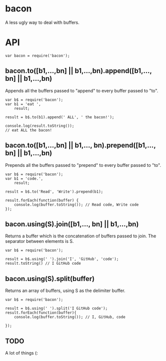bacon
====
A less ugly way to deal with buffers.

API
====

    var bacon = require('bacon');

bacon.to([b1,...,bn] || b1,...,bn).append([b1,..., bn] || b1,...,bn)
----

Appends all the buffers passed to "append" to every buffer passed to "to".


    var b$ = require('bacon');
    var b1 = 'eat ', 
        result;

    result = b$.to(b1).append(' ALL', ' the bacon!');

    console.log(result.toString());
    // eat ALL the bacon!


bacon.to([b1,...,bn] || b1,..., bn).prepend([b1,..., bn] || b1,...,bn)	      
----

Prepends all the buffers passed to "prepend" to every buffer passed to "to".

    var b$ = require('bacon');
    var b1 = 'code.', 
        result;

    result = b$.to('Read', 'Write').prepend(b1);

    result.forEach(function(buffer) {
        console.log(buffer.toString()); // Read code, Write code
    });


bacon.using(S).join([b1,..., bn] || b1,...,bn)	      
----
Returns a buffer which is the concatenation of buffers passed to join.  The separator between elements is S.

    var b$ = require('bacon');
	
    result = b$.using(' ').join('I', 'GitHub', 'code');
    result.toString() // I GitHub code


bacon.using(S).split(buffer)	      
----
Returns an array of buffers, using S as the delimiter buffer. 

    var b$ = require('bacon');
	
    result = b$.using(' ').split('I GitHub code');
    result.forEach(function(buffer){
        console.log(buffer.toString()); // I, GitHub, code

    });


TODO
---

A lot of things (:
